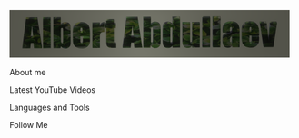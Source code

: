 [![Header](https://github.com/albert11al/albert11al/blob/main/assets/Без%20имени.png)](https://www.instagram.com/albert11al/)

About me

Latest YouTube Videos

Languages and Tools

Follow Me